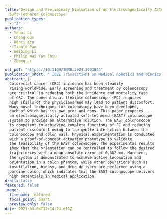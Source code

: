 ```yaml
---
title: Design and Preliminary Evaluation of an Electromagnetically Actuated
  Soft-Tethered Colonoscope
publication_types:
  - "2"
authors:
  - Yehui Li
  - Cheng Guo
  - Wenci Xin
  - Tianle Pan
  - Weibing Li
  - Philip Wai Yan Chiu
  - Zheng Li

url_pdf: "https://10.1109/TMRB.2021.3063844"
publication_short: " IEEE Transactions on Medical Robotics and Bionics, 2021, 3(2): 402-413"
abstract: |-
  Colorectal cancer (CRC) incidence has been steadily
  rising worldwide. Early screening and treatment by colonoscopy
  are critical in reducing both the incidence and mortality rate
  of CRC. The conventional flexible colonoscope (FC) requires
  high skills of the physicians and may lead to patient discomfort.
  Many novel techniques for colonoscopy have been developed,
  each of which has its own pros and cons. This paper proposes
  an electromagnetically actuated soft-tethered (EAST) colonoscope
  system to provide an alternative solution. The EAST colonoscope
  is competent in achieving complete functions of FC and reducing
  patient discomfort owing to the gentle interaction between the
  colonoscope and colon wall. Physical experimentation is conducted
  with a proof-of-concept actuation prototype to validate
  the feasibility of the EAST colonoscope. The experimental results
  show that the orientation can be controlled to follow the desired
  trajectories with a mean absolute error of 0.302 mm. Moreover,
  the system is demonstrated to achieve active locomotion and
  orientation in a colon phantom, while other operations such as
  insufflation, biopsy, and drug delivery are performed using a
  porcine colon, which indicates that the EAST colonoscope delivers
  high potentials in medical application.
draft: false
featured: false
image:
  filename: featured
  focal_point: Smart
  preview_only: false
date: 2021-03-04T12:14:24.611Z
---
```

